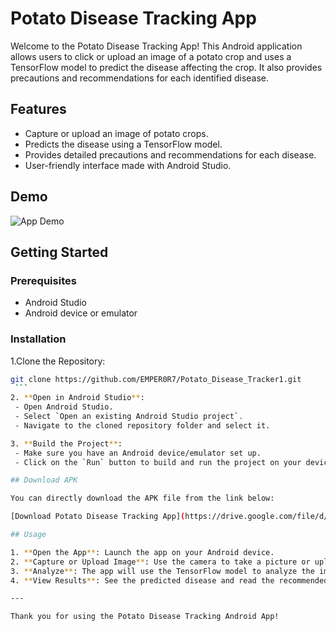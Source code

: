 # Potato Disease Tracking App

Welcome to the Potato Disease Tracking App! This Android application allows users to click or upload an image of a potato crop and uses a TensorFlow model to predict the disease affecting the crop. It also provides precautions and recommendations for each identified disease.

## Features

- Capture or upload an image of potato crops.
- Predicts the disease using a TensorFlow model.
- Provides detailed precautions and recommendations for each disease.
- User-friendly interface made with Android Studio.

## Demo

![App Demo](demo.gif)

## Getting Started

### Prerequisites

- Android Studio
- Android device or emulator

### Installation

1.Clone the Repository:
   ```bash
   git clone https://github.com/EMPER0R7/Potato_Disease_Tracker1.git
    ```
2. **Open in Android Studio**:
    - Open Android Studio.
    - Select `Open an existing Android Studio project`.
    - Navigate to the cloned repository folder and select it.

3. **Build the Project**:
    - Make sure you have an Android device/emulator set up.
    - Click on the `Run` button to build and run the project on your device.

## Download APK

You can directly download the APK file from the link below:

[Download Potato Disease Tracking App](https://drive.google.com/file/d/1jUKwmhA41DWtSX0j7PE10PK74JPhIxQY/view?usp=sharing)

## Usage

1. **Open the App**: Launch the app on your Android device.
2. **Capture or Upload Image**: Use the camera to take a picture or upload an image from your gallery.
3. **Analyze**: The app will use the TensorFlow model to analyze the image and predict the disease.
4. **View Results**: See the predicted disease and read the recommended precautions to manage it.

---

Thank you for using the Potato Disease Tracking Android App!
